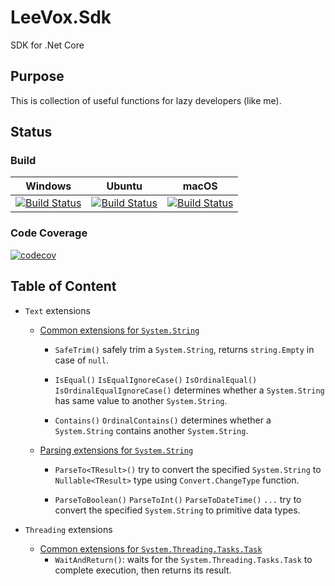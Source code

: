 # LeeVox.Sdk
SDK for .Net Core

## Purpose
This is collection of useful functions for lazy developers (like me).

## Status

### Build
| Windows  | Ubuntu | macOS  |
| ---      | ---    | ---    |
| [![Build Status](https://github.com/leevox/sdk/workflows/windows/badge.svg)](https://github.com/LeeVox/sdk/actions) | [![Build Status](https://github.com/leevox/sdk/workflows/ubuntu/badge.svg)](https://github.com/LeeVox/sdk/actions) | [![Build Status](https://github.com/leevox/sdk/workflows/macos/badge.svg)](https://github.com/LeeVox/sdk/actions) |

### Code Coverage
[![codecov](https://codecov.io/gh/LeeVox/sdk/branch/master/graph/badge.svg)](https://codecov.io/gh/LeeVox/sdk/branch/master)

## Table of Content

* `Text` extensions
  * [Common extensions for `System.String`](docs/Text/StringExtensions.md)
    * `SafeTrim()`
      safely trim a `System.String`, returns `string.Empty` in case of `null`.

    * `IsEqual()`
      `IsEqualIgnoreCase()`
      `IsOrdinalEqual()`
      `IsOrdinalEqualIgnoreCase()`
      determines whether a `System.String` has same value to another `System.String`.

    * `Contains()`
      `OrdinalContains()`
      determines whether a `System.String` contains another `System.String`.

  * [Parsing extensions for `System.String`](docs/Text/StringParseExtensions.md)
    * `ParseTo<TResult>()`
      try to convert the specified `System.String` to `Nullable<TResult>` type using `Convert.ChangeType` function.

    * `ParseToBoolean()`
      `ParseToInt()`
      `ParseToDateTime()`
      `...`
      try to convert the specified `System.String` to primitive data types.

* `Threading` extensions
  * [Common extensions for `System.Threading.Tasks.Task`](docs/Threading/TaskExtensions.md)
    * `WaitAndReturn()`: waits for the `System.Threading.Tasks.Task` to complete execution, then returns its result.